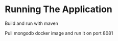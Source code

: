 # Running The Application
Build and run with maven

Pull mongodb docker image and run it on port 8081
